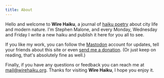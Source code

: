 ```yaml
---
title: About
---
```


Hello and welcome to **Wire Haiku**, a journal of [haiku poetry][1] about city life and modern nature.
I'm Stephen Malone, and every Monday, Wednesday and Friday I write a new haiku and publish it here for you all to see.

If you like my work, you can follow the [Mastodon][2] account for updates, tell your friends about this site or even [send me a donation][3].
(Or just keep on reading, that's absolutely fine as well.)

Finally, if you have any questions or feedback you can reach me at [mail@wirehaiku.org][4]. Thanks for visiting **Wire Haiku**, I hope you enjoy it.

[1]: https://en.wikipedia.org/wiki/Haiku
[2]: https://stvmln.com/@stvmln
[3]: https://ko-fi.com/wirehaiku
[4]: mailto:mail@wirehaiku.org
